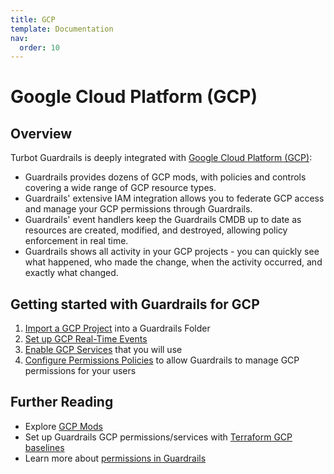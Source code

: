 ```yaml
---
title: GCP
template: Documentation
nav:
  order: 10
---
```


# Google Cloud Platform (GCP)

## Overview

Turbot Guardrails is deeply integrated with
[Google Cloud Platform (GCP)](https://cloud.google.com/):

- Guardrails provides dozens of GCP mods, with policies and controls covering a wide
  range of GCP resource types.
- Guardrails' extensive IAM integration allows you to federate GCP access and
  manage your GCP permissions through Guardrails.
- Guardrails' event handlers keep the Guardrails CMDB up to date as resources are created, modified,
  and destroyed, allowing policy enforcement in real time.
- Guardrails shows all activity in your GCP projects - you can quickly see what
  happened, who made the change, when the activity occurred, and exactly what
  changed.

## Getting started with Guardrails for GCP

1. [Import a GCP Project](integrations/gcp/import-gcp-project) into a Guardrails Folder
1. [Set up GCP Real-Time Events](integrations/gcp/real-time-events)
1. [Enable GCP Services](integrations/gcp/services) that you will use
1. [Configure Permissions Policies](integrations/gcp/permissions) to allow Guardrails to manage
   GCP permissions for your users

## Further Reading

- Explore [GCP Mods](mods/gcp/)
- Set up Guardrails GCP permissions/services with
  [Terraform GCP baselines](https://github.com/turbot/guardrails-samples/tree/main/baselines/gcp)
- Learn more about [permissions in Guardrails ](concepts/iam/permissions)
